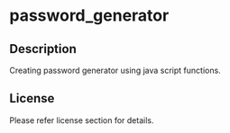 # password_generator
## Description

Creating password generator using java script functions.


## License
Please refer license section for details.
